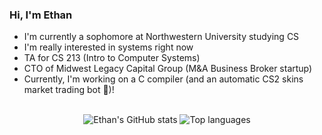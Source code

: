 ### Hi, I'm Ethan
- I'm currently a sophomore at Northwestern University studying CS
- I'm really interested in systems right now
- TA for CS 213 (Intro to Computer Systems)
- CTO of Midwest Legacy Capital Group (M&A Business Broker startup)
- Currently, I'm working on a C compiler (and an automatic CS2 skins market trading bot 👀)!
<br>
<div align="center">
<img alt="Ethan's GitHub stats" src="https://github-readme-stats.vercel.app/api?username=ethan-prime&layout=compact&show_icons=true&hide_title=true&hide_rank=true&theme=dracula"/>
<img alt="Top languages" src="https://github-readme-stats.vercel.app/api/top-langs/?username=ethan-prime&layout=compact&&langs_count=6&theme=dracula&hide=jupyter%20notebook"/>
</div>
